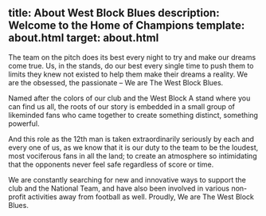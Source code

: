 title: About West Block Blues
description: Welcome to the Home of Champions
template: about.html
target: about.html
---
The team on the pitch does its best every night to try and make our dreams come true. Us, in the stands, do our best every single time to push them to limits they knew not existed to help them make their dreams a reality. We are the obsessed, the passionate – We are The West Block Blues.

Named after the colors of our club and the West Block A stand where you can find us all, the roots of our story is embedded in a small group of likeminded fans who came together to create something distinct, something powerful. 

And this role as the 12th man is taken extraordinarily seriously by each and every one of us, as we know that it is our duty to the team to be the loudest, most vociferous fans in all the land; to create an atmosphere so intimidating that the opponents never feel safe regardless of score or time.

We are constantly searching for new and innovative ways to support the club and the National Team, and have also been involved in various non-profit activities away from football as well.
Proudly, We are The West Block Blues.
